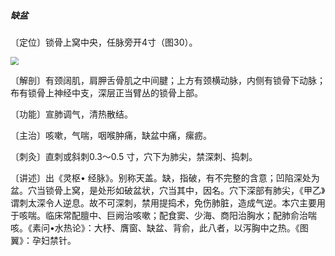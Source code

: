 ##### 缺盆

〔定位〕锁骨上窝中央，任脉旁开4寸（图30）。

<img src="img/图30.jpg" style="zoom:80%;" />

〔解剖〕有颈阔肌，肩胛舌骨肌之中间腱；上方有颈横动脉，内侧有锁骨下动脉；布有锁骨上神经中支，深层正当臂丛的锁骨上部。

〔功能〕宣肺调气，清热散结。

〔主治〕咳嗽，气喘，咽喉肿痛，缺盆中痛，瘰疬。

〔刺灸〕直刺或斜刺0.3〜0.5 寸，穴下为肺尖，禁深刺、捣刺。

〔讲述〕出《灵枢• 经脉》。别称天盖。缺，指破，有不完整的含意；凹陷深处为盆。穴当锁骨上窝，是处形如破盆状，穴当其中，因名。穴下深部有肺尖，《甲乙》谓刺太深令人逆息。故不可深刺，禁用提捣术，免伤肺脏，造成气逆。本穴主要用于咳喘。临床常配膻中、巨阙治咳嗽；配食窦、少海、商阳治胸水；配肺俞治喘咳。《素问•水热论》：大杼、膺窗、缺盆、背俞，此八者，以泻胸中之热。《图翼》：孕妇禁针。
